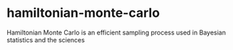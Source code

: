 # hamiltonian-monte-carlo
Hamiltonian Monte Carlo is an efficient sampling process used in Bayesian statistics and the sciences
